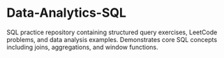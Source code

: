 # Data-Analytics-SQL
SQL practice repository containing structured query exercises, LeetCode problems, and data analysis examples. Demonstrates core SQL concepts including joins, aggregations, and window functions.
